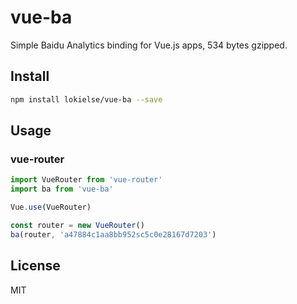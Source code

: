 # vue-ba

Simple Baidu Analytics binding for Vue.js apps, 534 bytes gzipped.

## Install

```bash
npm install lokielse/vue-ba --save
```

## Usage

### vue-router

```js
import VueRouter from 'vue-router'
import ba from 'vue-ba'

Vue.use(VueRouter)

const router = new VueRouter()
ba(router, 'a47884c1aa8bb952sc5c0e28167d7203')
```

## License

MIT